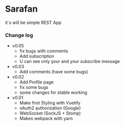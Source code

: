 # Sarafan
it`s will be simple REST App

### Change log
* v0.05
    - fix bugs with comments
    - Add subscription
    - U can see only your and your subscribe message
* v0.03
    - Add comments (have some bugs)
* v0.02
    - Add Profile page
    - fix some bugs
    - some changes for stable working
* v0.01
    - Make first Styling with Vuetify
    - oAuth2 authorization (Google)
    - WebSocket (SockJS + Stomp)
    - Makes webpack with yarn
